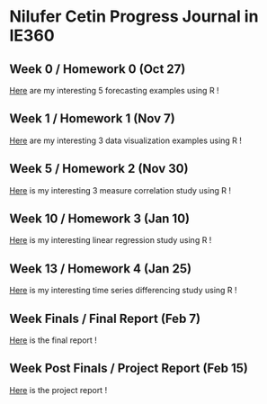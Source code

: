 # Nilufer Cetin Progress Journal in IE360

## Week 0 / Homework 0 (Oct 27)

[Here](files/hmw0.html) are my interesting 5 forecasting examples using R !

## Week 1 / Homework 1 (Nov 7)

[Here](files/360Hmw1.html) are my interesting 3 data visualization examples using R !

## Week 5 / Homework 2 (Nov 30)

[Here](files/HMW2.html) is my interesting 3 measure correlation study using R !

## Week 10 / Homework 3 (Jan 10)

[Here](files/HMW3.html) is my interesting linear regression study using R !

## Week 13 / Homework 4 (Jan 25)

[Here](files/HMW4.html) is my interesting time series differencing study using R !

## Week Finals / Final Report (Feb 7)

[Here](files/IE360Final.html) is the final report !

## Week Post Finals / Project Report (Feb 15)

[Here](files/IE360Project-Group6.html) is the project report !